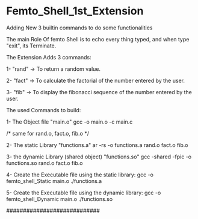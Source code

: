 # Femto_Shell_1st_Extension
Adding New 3 builtin commands to do some functionalities

The main Role Of femto Shell is to echo every thing typed, and when type "exit", its Terminate.

The Extension Adds 3 commands:

1- "rand" -> To return a random value.

2- "fact" -> To calculate the factorial of the number entered by the user.

3- "fib"  -> To display the fibonacci sequence of the number entered by the user.


The used Commands to build:

1- The Object file "main.o"
    gcc -o main.o -c main.c  

/* same for rand.o, fact.o, fib.o */
 
2- The static Library "functions.a"
    ar -rs -o functions.a rand.o fact.o fib.o
    
3- the dynamic Library (shared object) "functions.so"
    gcc -shared -fpic -o functions.so rand.o fact.o fib.o
    
4- Create the Executable file using the static library:
    gcc -o femto_shell_Static main.o ./functions.a
    
5- Create the Executable file using the dynamic library:
    gcc -o femto_shell_Dynamic main.o ./functions.so
    
############################
